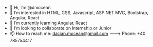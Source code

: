 - 👋 Hi, I’m @dmocean
- 👀 I’m interested in HTML, CSS, Javascript, ASP.NET MVC, Bootstrap, Angular, React
- 🌱 I’m currently learning Angular, React
- 💞️ I’m looking to collaborate on Internship or Junior 
- 📫 How to reach me: dacian.mocean@gmail.com ---> Phone: +40 785754417

<!---
dmocean/dmocean is a ✨ special ✨ repository because its `README.md` (this file) appears on your GitHub profile.
You can click the Preview link to take a look at your changes.
--->
